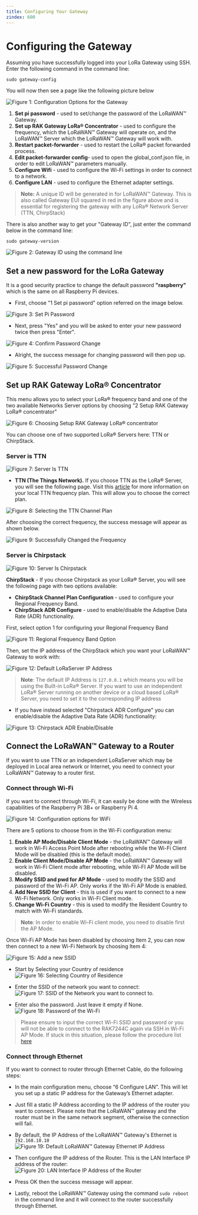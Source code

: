```yaml
---
title: Configuring Your Gateway
zindex: 600
---
```

# Configuring the Gateway
Assuming you have successfully logged into your LoRa Gateway using SSH. Enter the following command in the command line:
```
sudo gateway-config
```

You will now then see a page like the following picture below

![Figure 1: Configuration Options for the Gateway](images/config-options.png)
1. **Set pi password** - used to set/change the password of the LoRaWAN™ Gateway.
2. **Set up RAK Gateway LoRa® Concentrator** - used to configure the frequency, which the LoRaWAN™ Gateway will operate on, and the LoRaWAN™ Server which the LoRaWAN™ Gateway will work with.
3. **Restart packet-forwarder** - used to restart the LoRa® packet forwarded process.
4. **Edit packet-forwarder config**- used to open the global_conf.json file, in order to edit LoRaWAN™ parameters manually.
5. **Configure Wifi** - used to configure the Wi-Fi settings in order to connect to a network.
6. **Configure LAN** - used to configure the Ethernet adapter settings.

>**Note:** A unique ID will be generated in for LoRaWAN™ Gateway. This is also called Gateway EUI squared in red in the figure above and is essential for registering the gateway with any LoRa® Network Server (TTN, ChirpStack)

There is also another way to get your "Gateway ID", just enter the command below in the command line:

```
sudo gateway-version
```

![Figure 2: Gateway ID using the command line](images/gateway-id-cmd.png)

## Set a new password for the LoRa Gateway
It is a good security practice to change the default password **"raspberry"** which is the same on all Raspberry Pi devices.

* First, choose "1 Set pi password" option referred on the image below.

![Figure 3: Set Pi Password](images/set_pi_password.png)

* Next, press "Yes" and you will be asked to enter your new password twice then press "Enter".

![Figure 4: Confirm Password Change](images/confirm_password.png)

* Alright, the success message for changing password will then pop up.

![Figure 5: Successful Password Change](images/success_password_change.png)

## Set up RAK Gateway LoRa® Concentrator
This menu allows you to select your LoRa® frequency band and one of the two available Networks Server options by choosing "2 Setup RAK Gateway LoRa® concentrator"

![Figure 6: Choosing Setup RAK Gateway LoRa® concentrator](images/set_up_gateway_concentrator.jpg)

You can choose one of two supported LoRa® Servers here: TTN or ChirpStack.

### Server is TTN

![Figure 7: Server Is TTN](images/7_server_ttn.png)

* **TTN (The Things Network).** If you choose TTN as the LoRa® Server, you will see the following page. Visit this [article](https://www.thethingsnetwork.org/docs/lorawan/frequencies-by-country.html) for more information on your local TTN frequency plan. This will allow you to choose the correct plan.

![Figure 8: Selecting the TTN Channel Plan](images/8_select_ttn.png)

After choosing the correct frequency, the success message will appear as shown below.

![Figure 9: Successfully Changed the Frequency](images/9_success_change_frequency.png)

### Server is Chirpstack
![Figure 10: Server Is Chirpstack](images/10_chirpstack.png)

**ChirpStack** - If you choose Chirpstack as your LoRa® Server, you will see the following page with two options available:

* **ChirpStack Channel Plan Configuration** - used to configure your Regional Frequency Band.
* **ChirpStack ADR Configure** - used to enable/disable the Adaptive Data Rate (ADR) functionality.

First, select option 1 for configuring your Regional Frequency Band

![Figure 11: Regional Frequency Band Option](images/11.5_select_chirpstack.png)

Then, set the IP address of the ChirpStack which you want your LoRaWAN™ Gateway to work with:

![Figure 12: Default LoRaServer IP Address](images/12_defaul_loraserver.png)

>**Note**: The default IP Address is `127.0.0.1` which means you will be using the Built-in LoRa® Server. If you want to use an independent LoRa® Server running on another device or a cloud based LoRa® Server, you need to set it to the corresponding IP address


* If you have instead selected "Chirpstack ADR Configure" you can enable/disable the Adaptive Data Rate (ADR) functionality:

![Figure 13: Chirpstack ADR Enable/Disable](images/13_enable_adr.png)

## Connect the LoRaWAN™ Gateway to a Router

If you want to use TTN or an independent LoRaServer which may be deployed in Local area network or Internet, you need to connect your LoRaWAN™ Gateway to a router first.

### Connect through Wi-Fi
If you want to connect through Wi-Fi, it can easily be done with the Wireless capabilities of the Raspberry Pi 3B+ or Raspberry Pi 4.

![Figure 14: Configuration options for WiFi](images/14_config_wifi.png)

There are 5 options to choose from in the Wi-Fi configuration menu:

1. **Enable AP Mode/Disable Client Mode** - the LoRaWAN™ Gateway will work in Wi-Fi Access Point Mode after rebooting while the Wi-Fi Client Mode will be disabled (this is the default mode).
2. **Enable Client Mode/Disable AP Mode** - the LoRaWAN™ Gateway will work in Wi-Fi Client mode after rebooting, while Wi-FI AP Mode will be disabled.
3. **Modify SSID and pwd for AP Mode** - used to modify the SSID and password of the Wi-Fi AP. Only works if the Wi-Fi AP Mode is enabled.
4. **Add New SSID for Client** - this is used if you want to connect to a new Wi-Fi Network. Only works in Wi-Fi Client mode.
5. **Change Wi-Fi Country** - this is used to modify the Resident Country to match with Wi-Fi standards.

> **Note**: In order to enable Wi-Fi client mode, you need to disable first the AP Mode.

Once Wi-Fi AP Mode has been disabled by choosing Item 2, you can now then connect to a new Wi-Fi Network by choosing Item 4:

![Figure 15: Add a new SSID](images/15_add_new_ssid.png)

* Start by Selecting your Country of residence
![Figure 16: Selecting Country of Residence](images/16_country.png)

* Enter the SSID of the network you want to connect:
![Figure 17: SSID of the Network you want to connect to.](images/17_ssid_network.png)

* Enter also the password. Just leave it empty if None.
![Figure 18: Password of the Wi-Fi](images/18_wifi_password.png)

> Please ensure to input the correct Wi-Fi SSID and password or you will not be able to connect to the RAK7244C again via SSH in Wi-Fi AP Mode. If stuck in this situation, please follow the procedure list [here](https://doc.rakwireless.com/rak7244c-lorawan----developer-gateway/configuring-the-gateway#reverting-to-wi-fi-ap-mode)

### Connect through Ethernet
If you want to connect to router through Ethernet Cable, do the following steps:

* In the main configuration menu, choose “6 Configure LAN”. This will let you set up a static IP address for the Gateway’s Ethernet adapter.
* Just fill a static IP Address according to the IP address of the router you want to connect. Please note that the LoRaWAN™ gateway and the router must be in the same network segment, otherwise the connection will fail.
* By default, the IP Address of the LoRaWAN™ Gateway's Ethernet is `192.168.10.10`
![Figure 19: Default LoRaWAN™ Gateway Ethernet IP Address](images/19_ethernet_ip.png)

* Then configure the IP address of the Router. This is the LAN Interface IP address of the router:
![Figure 20: LAN Interface IP Address of the Router](images/20_lan_interface.png)

* Press OK then the success message will appear.
* Lastly, reboot the LoRaWAN™ Gateway using the command `sudo reboot` in the command line and it will connect to the router successfully through Ethernet.
